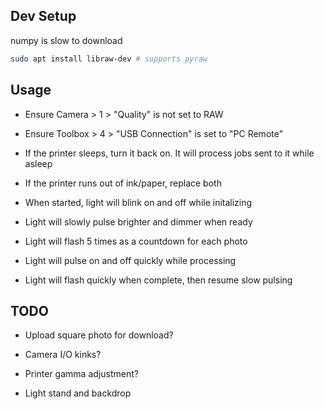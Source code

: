 ## Dev Setup

numpy is slow to download

```sh
sudo apt install libraw-dev # supports pyraw
```

## Usage

- Ensure Camera > 1 > "Quality" is not set to RAW
- Ensure Toolbox > 4 > "USB Connection" is set to "PC Remote"

- If the printer sleeps, turn it back on. It will process jobs sent to it while asleep
- If the printer runs out of ink/paper, replace both

- When started, light will blink on and off while initalizing
- Light will slowly pulse brighter and dimmer when ready
- Light will flash 5 times as a countdown for each photo
- Light will pulse on and off quickly while processing
- Light will flash quickly when complete, then resume slow pulsing

## TODO

- Upload square photo for download?
- Camera I/O kinks?
- Printer gamma adjustment?

- Light stand and backdrop
